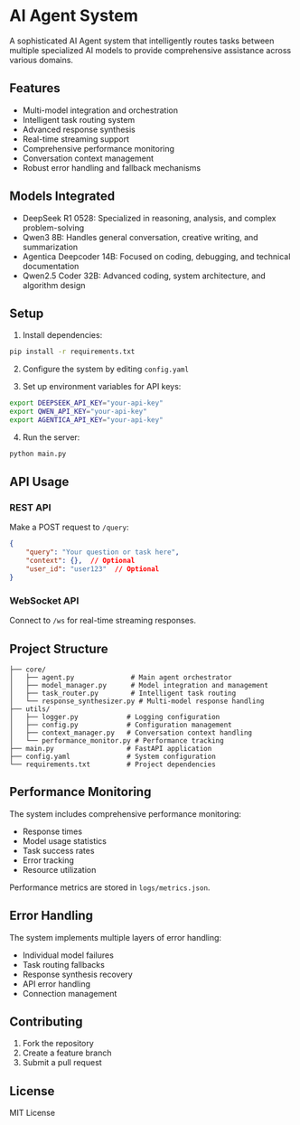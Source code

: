 # AI Agent System

A sophisticated AI Agent system that intelligently routes tasks between multiple specialized AI models to provide comprehensive assistance across various domains.

## Features

- Multi-model integration and orchestration
- Intelligent task routing system
- Advanced response synthesis
- Real-time streaming support
- Comprehensive performance monitoring
- Conversation context management
- Robust error handling and fallback mechanisms

## Models Integrated

- DeepSeek R1 0528: Specialized in reasoning, analysis, and complex problem-solving
- Qwen3 8B: Handles general conversation, creative writing, and summarization
- Agentica Deepcoder 14B: Focused on coding, debugging, and technical documentation
- Qwen2.5 Coder 32B: Advanced coding, system architecture, and algorithm design

## Setup

1. Install dependencies:
```bash
pip install -r requirements.txt
```

2. Configure the system by editing `config.yaml`

3. Set up environment variables for API keys:
```bash
export DEEPSEEK_API_KEY="your-api-key"
export QWEN_API_KEY="your-api-key"
export AGENTICA_API_KEY="your-api-key"
```

4. Run the server:
```bash
python main.py
```

## API Usage

### REST API

Make a POST request to `/query`:
```json
{
    "query": "Your question or task here",
    "context": {},  // Optional
    "user_id": "user123"  // Optional
}
```

### WebSocket API

Connect to `/ws` for real-time streaming responses.

## Project Structure

```
├── core/
│   ├── agent.py              # Main agent orchestrator
│   ├── model_manager.py      # Model integration and management
│   ├── task_router.py        # Intelligent task routing
│   └── response_synthesizer.py # Multi-model response handling
├── utils/
│   ├── logger.py            # Logging configuration
│   ├── config.py            # Configuration management
│   ├── context_manager.py   # Conversation context handling
│   └── performance_monitor.py # Performance tracking
├── main.py                  # FastAPI application
├── config.yaml              # System configuration
└── requirements.txt         # Project dependencies
```

## Performance Monitoring

The system includes comprehensive performance monitoring:
- Response times
- Model usage statistics
- Task success rates
- Error tracking
- Resource utilization

Performance metrics are stored in `logs/metrics.json`.

## Error Handling

The system implements multiple layers of error handling:
- Individual model failures
- Task routing fallbacks
- Response synthesis recovery
- API error handling
- Connection management

## Contributing

1. Fork the repository
2. Create a feature branch
3. Submit a pull request

## License

MIT License
